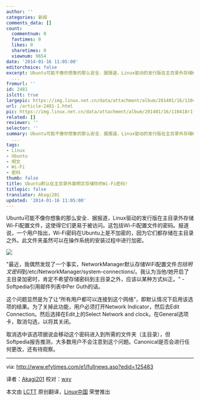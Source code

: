 ```yaml
---
author: ''
categories: 新闻
comments_data: []
count:
  commentnum: 0
  favtimes: 0
  likes: 0
  sharetimes: 0
  viewnum: 9654
date: '2014-01-16 11:05:00'
editorchoice: false
excerpt: Ubuntu可能不像你想象的那么安全．据报道，Linux驱动的发行版在主目录外存储Wi-Fi配置文件，这使得它们更易于被访问。这包括Wi-Fi配置文件的密码。报道说，一个用户指出，Wi-Fi密码在Ubuntu上是不加密的，因为它们都
  ...
fromurl: ''
id: 2481
islctt: true
largepic: https://img.linux.net.cn/data/attachment/album/201401/16/110418r1f1dm38inhb3t16.png
url: /article-2481-1.html
pic: https://img.linux.net.cn/data/attachment/album/201401/16/110418r1f1dm38inhb3t16.png.thumb.jpg
related: []
reviewer: ''
selector: ''
summary: Ubuntu可能不像你想象的那么安全．据报道，Linux驱动的发行版在主目录外存储Wi-Fi配置文件，这使得它们更易于被访问。这包括Wi-Fi配置文件的密码。报道说，一个用户指出，Wi-Fi密码在Ubuntu上是不加密的，因为它们都
  ...
tags:
- Linux
- Ubuntu
- 明文
- Wi-Fi
- 密码
thumb: false
title: Ubuntu默认在主目录外面明文存储你的Wi-Fi密码!
titlepic: false
translator: Akagi201
updated: '2014-01-16 11:05:00'
---
```


Ubuntu可能不像你想象的那么安全．据报道，Linux驱动的发行版在主目录外存储Wi-Fi配置文件，这使得它们更易于被访问。这包括Wi-Fi配置文件的密码。报道说，一个用户指出，Wi-Fi密码在Ubuntu上是不加密的，因为它们都存储在主目录之外。此文件夹虽然可以在操作系统的安装过程中进行加密。


![](/data/attachment/album/201401/16/110418r1f1dm38inhb3t16.png)


"最近，我偶然发现了一个事实，NetworkManager默认存储WiFi配置文件*包括明文密码*到/etc/NetworkManager/system-connections/。我认为当他/她开启了主目录加密时，肯定不希望存储密码到主目录之外，应该以某种方式纠正。" - Softpedia引用邮件列表中Per Guth的话。


这个问题显然是为了让“所有用户都可以连接到这个网络”，即默认情况下启用该选项的结果。为了关掉此功能，用户必须打开Network Indicator，然后去Edit Connection。然后选择在Edit上的Select Network and clock。在General选项卡，取消勾选，以将其关闭。


取消选中该选项据说会移动这个密码进入到所需的文件夹（主目录），但Softpedia报告推测，大多数用户不会注意到这个问题。Canonical是否会进行任何更改，还有待观察。




---


via: <http://www.efytimes.com/e1/fullnews.asp?edid=125483>


译者：[Akagi201](https://github.com/Akagi201) 校对：[wxy](https://github.com/wxy)


本文由 [LCTT](https://github.com/LCTT/TranslateProject) 原创翻译，[Linux中国](http://linux.cn/) 荣誉推出